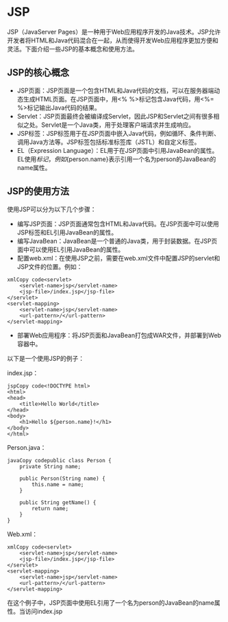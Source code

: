 # JSP

JSP（JavaServer Pages）是一种用于Web应用程序开发的Java技术。JSP允许开发者将HTML和Java代码混合在一起，从而使得开发Web应用程序更加方便和灵活。下面介绍一些JSP的基本概念和使用方法。

## JSP的核心概念

- JSP页面：JSP页面是一个包含HTML和Java代码的文档，可以在服务器端动态生成HTML页面。在JSP页面中，用<% %>标记包含Java代码，用<%= %>标记输出Java代码的结果。
- Servlet：JSP页面最终会被编译成Servlet，因此JSP和Servlet之间有很多相似之处。Servlet是一个Java类，用于处理客户端请求并生成响应。
- JSP标签：JSP标签用于在JSP页面中嵌入Java代码，例如循环、条件判断、调用Java方法等。JSP标签包括标准标签库（JSTL）和自定义标签。
- EL（Expression Language）：EL用于在JSP页面中引用JavaBean的属性。EL使用${}标记，例如${person.name}表示引用一个名为person的JavaBean的name属性。

## JSP的使用方法

使用JSP可以分为以下几个步骤：

- 编写JSP页面：JSP页面通常包含HTML和Java代码。在JSP页面中可以使用JSP标签和EL引用JavaBean的属性。
- 编写JavaBean：JavaBean是一个普通的Java类，用于封装数据。在JSP页面中可以使用EL引用JavaBean的属性。
- 配置web.xml：在使用JSP之前，需要在web.xml文件中配置JSP的servlet和JSP文件的位置。例如：

```
xmlCopy code<servlet>
    <servlet-name>jsp</servlet-name>
    <jsp-file>/index.jsp</jsp-file>
</servlet>
<servlet-mapping>
    <servlet-name>jsp</servlet-name>
    <url-pattern>/</url-pattern>
</servlet-mapping>
```

- 部署Web应用程序：将JSP页面和JavaBean打包成WAR文件，并部署到Web容器中。

以下是一个使用JSP的例子：

index.jsp：

```
jspCopy code<!DOCTYPE html>
<html>
<head>
    <title>Hello World</title>
</head>
<body>
    <h1>Hello ${person.name}!</h1>
</body>
</html>
```

Person.java：

```
javaCopy codepublic class Person {
    private String name;

    public Person(String name) {
        this.name = name;
    }

    public String getName() {
        return name;
    }
}
```

Web.xml：

```
xmlCopy code<servlet>
    <servlet-name>jsp</servlet-name>
    <jsp-file>/index.jsp</jsp-file>
</servlet>
<servlet-mapping>
    <servlet-name>jsp</servlet-name>
    <url-pattern>/</url-pattern>
</servlet-mapping>
```

在这个例子中，JSP页面中使用EL引用了一个名为person的JavaBean的name属性。当访问index.jsp
